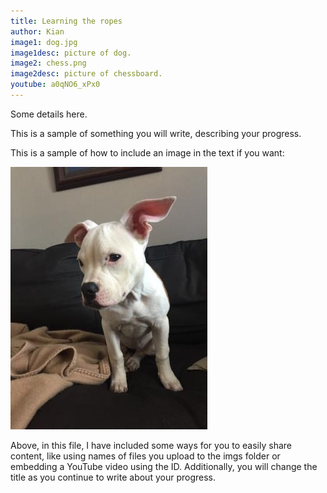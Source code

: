 ```yaml
---
title: Learning the ropes
author: Kian
image1: dog.jpg
image1desc: picture of dog.
image2: chess.png
image2desc: picture of chessboard.
youtube: a0qNO6_xPx0
---
```

Some details here.

This is a sample of something you will write, describing your progress. 

This is a sample of how to include an image in the text if you want: 
<p><img src="/imgs/dog.jpg"><p>
  
Above, in this file, I have included some ways for you to easily share content, like using names of files you upload to the imgs folder or embedding a YouTube video using the ID. Additionally, you will change the title as you continue to write about your progress.
